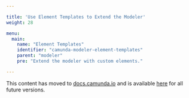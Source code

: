 ```yaml
---

title: 'Use Element Templates to Extend the Modeler'
weight: 28

menu:
  main:
    name: "Element Templates"
    identifier: "camunda-modeler-element-templates"
    parent: "modeler"
    pre: "Extend the modeler with custom elements."

---
```


This content has moved to [docs.camunda.io](https://docs.camunda.io/) and is available [here](https://docs.camunda.io/docs/components/modeler/desktop-modeler/element-templates/camunda-platform-7/c7-about-templates/) for all future versions.
